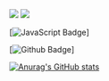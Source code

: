 <img src="https://img.shields.io/badge/42Seoul-000000?style=flat-square&logo=42&logoColor=white"/>

<img src="https://img.shields.io/badge/JavaScript-F7DF1E?style=flat-square&logo=JavaScript&logoColor=white"/>

[![JavaScript Badge](https://img.shields.io/badge/JavaScript?style=flat&logo=github&logoColor=F7DF1E)]

[![Github Badge](https://img.shields.io/badge/Github?style=flat&logo=github&logoColor=white&link=https://github.com/Resister-boy/)]

[![Anurag's GitHub stats](https://github-readme-stats.vercel.app/api?username=Resister-boy)](https://github.com/anuraghazra/github-readme-stats)

